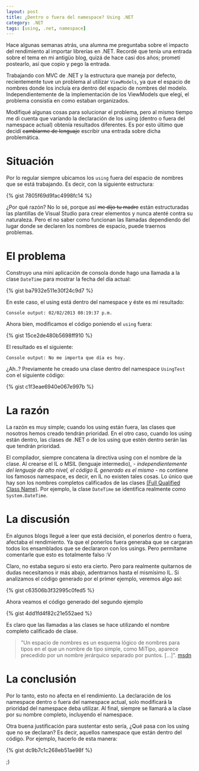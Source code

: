 ```yaml
---
layout: post
title: ¿Dentro o fuera del namespace? Using .NET
category: .NET
tags: [using, .net, namespace]
---
```


Hace algunas semanas atrás, una alumna me preguntaba sobre el impacto del rendimiento al importar librerías en .NET. Recordé que tenía una entrada sobre el tema en mi antigüo blog, quizá de hace casi dos años; prometí postearlo, así que copio y pego la entrada.

Trabajando con MVC de .NET y la estructura que maneja por defecto, recientemente tuve un problema al utilizar `ViewModels`, ya que el espacio de nombres donde los incluía era dentro del espacio de nombres del modelo. Independientemente de la implementación de los ViewModels que elegí, el problema consistía en como estaban organizados.

Modifiqué algunas cosas para solucionar el problema, pero al mismo tiempo me di cuenta que variando  la declaración de los using (dentro o fuera del namespace actual) obtenía resultados diferentes. Es por esto último que decidí <del>cambiarme de lenguaje</del> escribir una entrada sobre dicha problemática.

# Situación
Por lo regular siempre ubicamos los `using` fuera del espacio de nombres que se está trabajando. Es decir, con la siguiente estructura:

{% gist 7805f69d9fac4998fc14 %}

¿Por qué razón? No lo sé, porque así <del>me dijo tu madre</del> están estructuradas las plantillas de Visual Studio para crear elementos y nunca atenté contra su naturaleza. Pero el no saber como funcionan las llamadas dependiendo del lugar donde se declaren los nombres de espacio, puede traernos problemas.

# El problema

Construyo una mini aplicación de consola donde hago una llamada a la clase `DateTime` para mostrar la fecha del día actual:

{% gist ba7932e511e30f24c9d7 %}

En este caso, el using está dentro del namespace y éste es mi resultado:

    Console output: 02/02/2013 08:19:37 p.m.


Ahora bien, modificamos el código poniendo el `using` fuera:

{% gist 15ce2de480b5698ff910 %}

El resultado es el siguiente:

    Console output: No me importa que día es hoy.

¿Ah..? Previamente he creado una clase dentro del namespace `UsingTest` con el siguiente código:

{% gist c1f3eae6940e067e997b %}

# La razón
La razón es muy simple; cuando los using están fuera, las clases que nosotros hemos creado tendrán prioridad. En el otro caso, cuando los using están dentro, las clases de .NET o de los using que estén dentro serán las que tendrán prioridad.

El compilador, siempre concatena la directiva using con el nombre de la clase. Al crearse el IL o MSIL (lenguaje intermedio), *- independientemente del lenguaje de alto nivel, el código IL generado es el mismo -* no contiene los famosos namespace, es decir, en IL no existen tales cosas. Lo único que hay son los nombres completos calificados de las clases [(Full Qualified Class Name)](https://en.wikipedia.org/wiki/Fully_qualified_name). Por ejemplo, la clase `DateTime` se identifica realmente como `System.DateTime`.

# La discusión
En algunos blogs llegué a leer que está decisión, el ponerlos dentro o fuera, afectaba el rendimiento. Ya que el ponerlos fuera generaba que se cargaran todos los ensamblados que se declararon con los usings. Pero permítame comentarle que esto es totalmente falso :V

Claro, no estaba seguro si esto era cierto. Pero para realmente quitarnos de dudas necesitamos ir más abajo, adentrarnos hasta el mismísimo IL. Si analizamos el código generado por el primer ejemplo, veremos algo así:

{% gist c63506b3f32995c0fed5 %}

Ahora veamos el código generado del segundo ejemplo

{% gist 4dd1fd4f82c21e552aed %}

Es claro que las llamadas a las clases se hace utilizando el nombre completo calificado de clase.

> "Un espacio de nombres es un esquema lógico de nombres para tipos en el que un nombre de tipo simple, como MiTipo, aparece precedido por un nombre jerárquico separado por puntos. [...]". [msdn](https://msdn.microsoft.com/en-us/library/ms973231.aspx)

# La conclusión
Por lo tanto, esto no afecta en el rendimiento. La declaración de los namespace dentro o fuera del namespace actual, solo modificará la prioridad del namespace deba utilizar. Al final, siempre se llamará a la clase por su nombre completo, incluyendo el namespace.

Otra buena justificación para sustentar esto sería, ¿Qué pasa con los using que no se declaran? Es decir, aquellos namespace que están dentro del código. Por ejemplo, hacerlo de esta manera:

{% gist dc9b7c1c268eb51ae98f %}

;)
